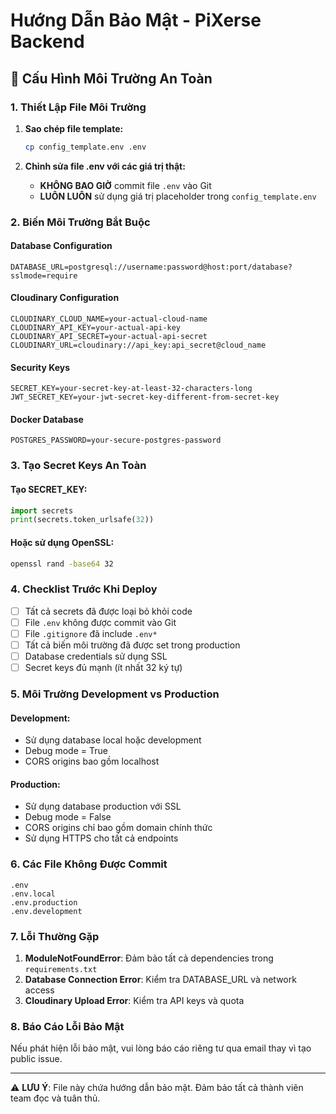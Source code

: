 # Hướng Dẫn Bảo Mật - PiXerse Backend

## 🔐 Cấu Hình Môi Trường An Toàn

### 1. Thiết Lập File Môi Trường

1. **Sao chép file template:**
   ```bash
   cp config_template.env .env
   ```

2. **Chỉnh sửa file .env với các giá trị thật:**
   - **KHÔNG BAO GIỜ** commit file `.env` vào Git
   - **LUÔN LUÔN** sử dụng giá trị placeholder trong `config_template.env`

### 2. Biến Môi Trường Bắt Buộc

#### Database Configuration
```env
DATABASE_URL=postgresql://username:password@host:port/database?sslmode=require
```

#### Cloudinary Configuration  
```env
CLOUDINARY_CLOUD_NAME=your-actual-cloud-name
CLOUDINARY_API_KEY=your-actual-api-key
CLOUDINARY_API_SECRET=your-actual-api-secret
CLOUDINARY_URL=cloudinary://api_key:api_secret@cloud_name
```

#### Security Keys
```env
SECRET_KEY=your-secret-key-at-least-32-characters-long
JWT_SECRET_KEY=your-jwt-secret-key-different-from-secret-key
```

#### Docker Database
```env
POSTGRES_PASSWORD=your-secure-postgres-password
```

### 3. Tạo Secret Keys An Toàn

#### Tạo SECRET_KEY:
```python
import secrets
print(secrets.token_urlsafe(32))
```

#### Hoặc sử dụng OpenSSL:
```bash
openssl rand -base64 32
```

### 4. Checklist Trước Khi Deploy

- [ ] Tất cả secrets đã được loại bỏ khỏi code
- [ ] File `.env` không được commit vào Git
- [ ] File `.gitignore` đã include `.env*`
- [ ] Tất cả biến môi trường đã được set trong production
- [ ] Database credentials sử dụng SSL
- [ ] Secret keys đủ mạnh (ít nhất 32 ký tự)

### 5. Môi Trường Development vs Production

#### Development:
- Sử dụng database local hoặc development
- Debug mode = True
- CORS origins bao gồm localhost

#### Production:
- Sử dụng database production với SSL
- Debug mode = False  
- CORS origins chỉ bao gồm domain chính thức
- Sử dụng HTTPS cho tất cả endpoints

### 6. Các File Không Được Commit

```
.env
.env.local
.env.production
.env.development
```

### 7. Lỗi Thường Gặp

1. **ModuleNotFoundError**: Đảm bảo tất cả dependencies trong `requirements.txt`
2. **Database Connection Error**: Kiểm tra DATABASE_URL và network access
3. **Cloudinary Upload Error**: Kiểm tra API keys và quota

### 8. Báo Cáo Lỗi Bảo Mật

Nếu phát hiện lỗi bảo mật, vui lòng báo cáo riêng tư qua email thay vì tạo public issue.

---

⚠️ **LƯU Ý**: File này chứa hướng dẫn bảo mật. Đảm bảo tất cả thành viên team đọc và tuân thủ.
